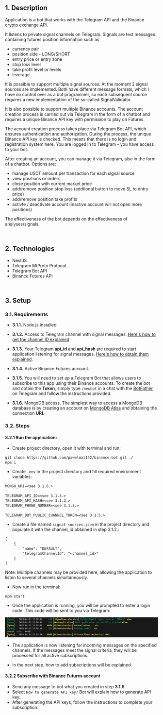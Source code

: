 ## 1. Description

Application is a bot that works with the Telegram API and the Binance crypto exchange API.

It listens to private signal channels on Telegram. Signals are text messages containing futures position information such as
- currency pair
- position side - LONG/SHORT
- entry price or entry zone
- stop loss level
- take profit level or levels
- leverage

It is possible to support multiple signal sources. At the moment 2 signal sources are implemented. Both have different message formats, which I have no control over as a bot programmer, so each subsequent source requires a new implementation of the so-called SignalValidator.

It is also possible to support multiple Binance accounts. The account creation process is carried out via Telegram in the form of a chatbot and requires a unique Binance API key with permission to play on Futures.

The account creation process takes place via Telegram Bot API, which ensures authentication and authorization. During the process, the unique Binance API key is checked. This means that there is no login and registration system here. You are logged in to Telegram - you have access to your bot.

After creating an account, you can manage it via Telegram, also in the form of a chatbot. Options are:
- manage USDT amount per transaction for each signal source
- view positions or orders
- close position with current market price
- add/remove position stop loss (addtional button to move SL to entry price)
- add/remove position take profits
- activte / deactivate account (inactive account will not open more positions)

The effectiveness of the bot depends on the effectiveness of analyses/signals.

</br>

## 2. Technologies
- NestJS
- Telegram MtProto Protocol
- Telegram Bot API
- Binance Futures API

</br>

## 3. Setup

### 3.1. Requirements

- <strong>3.1.1.</strong> Node.js installed

- <strong>3.1.2.</strong> Access to Telegram channel with signal messages. [Here's how to get the channel ID explained](https://neliosoftware.com/content/help/how-do-i-get-the-channel-id-in-telegram/)

- <strong>3.1.3.</strong> Your Telegram <strong>api_id</strong> and <strong>api_hash</strong> are required to start application listening for signal messages. [Here's how to obtain them explained](https://core.telegram.org/api/obtaining_api_id).

- <strong>3.1.4.</strong> Active Binance Futures account.

- <strong>3.1.5.</strong> You will need to set up a Telegram Bot that allows users to subscribe to this app using their Binance accounts. To create the bot and obtain the <strong>Token</strong>, simply type `/newbot` in a chat with the [BotFather](https://web.telegram.org/a/#93372553) on Telegram and follow the instructions provided.
- <strong>3.1.6.</strong> MongoDB access. The simplest way to access a MongoDB database is by creating an account on [MongoDB Atlas](https://account.mongodb.com/account/login) and obtaining the connection <strong>URI</strong>.


### 3.2. Steps

#### 3.2.1 Run the application:

- Create project directory, open it with terminal and run: 
```
git clone https://github.com/pawelmat142/binance-bot.git ./
npm i
```
- Create `.env` in the project directory and fill required environment variables: 
```
MONGO_URI=<see 3.1.6.>

TELEGRAM_API_ID=<see 3.1.3.>
TELEGRAM_API_HASH=<see 3.1.3.>
TELEGRAM_PHONE_NUMBER=<see 3.1.3.>

TELEGRAM_BOT_PUBLIC_CHANNEL_TOKEN=<see 3.1.5.>
```
- Create a file named `signal-sources.json` in the project directory and populate it with the channel_id obtained in step 3.1.2.:

```
[
    {
        "name": "DEFAULT",
        "telegramChannelId": "<channel_id>"
    }
]
```
Note: Multiple channels may be provided here, allowing the application to listen to several channels simultaneously. 
- Now run in the terminal: 
```
npm start
```
- Once the application is running, you will be prompted to enter a login code. This code will be sent to you via Telegram:

![Home Screen](screenshots/mtprotoauth.png)

- The application is now listening for incoming messages on the specified channels. If the messages meet the signal criteria, they will be processed for all active subscriptions.

- In the next step, how to add subscriptions will be explained. 

#### 3.2.2 Subscribe with Binance Futures account

- Send any message to bot what you created in step <strong>3.1.5</strong>
- Select `How to generate API key?` Bot will explain how to generate API key...
- After generating the API keys, follow the instructions to complete your subscription.
